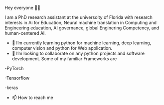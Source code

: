 Hey everyone 👋🏾


I am a PhD research assistant at the universoity of Florida with research interests in Ai for Education, Neural machine translation in Computing and Engineering education, AI governance, global Enginering Competency, and human-centered AI.
- 🌱 I’m currently learning python for machine learning, deep learning, computer vision and python for Web application.
- 💞️ I’m looking to collaborate on any python projects and software development.
Some of my familiar Frameworks are

-PyTorch

-Tensorflow

-keras



- 📫 How to reach me 
<!---
unruli/unruli is a ✨ special ✨ repository because its `README.md` (this file) appears on your GitHub profile.
You can click the Preview link to take a look at your changes.
--->
